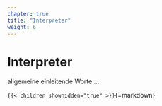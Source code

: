 ```yaml
---
chapter: true
title: "Interpreter"
weight: 6
---
```



# Interpreter

allgemeine einleitende Worte ...


`{{< children showhidden="true" >}}`{=markdown}
